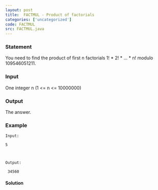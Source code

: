 ```yaml
---
layout: post
title:  FACTMUL - Product of factorials
categories: ['uncategorized']
code: FACTMUL
src: FACTMUL.java
---
```


### **Statement**

You need to find the product of first n factorials 1! * 2! * ... * n! modulo
109546051211.

### Input

One integer n (1 <= n <= 10000000)

### Output

The answer.

### Example

    
    
    Input:
    5
    
    Output:
     34560
    



#### **Solution**



